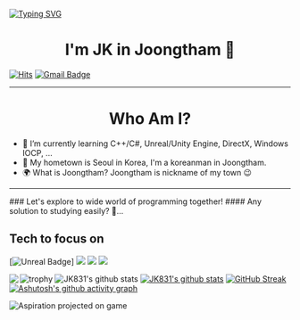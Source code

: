 [![Typing SVG](https://readme-typing-svg.herokuapp.com?color=%2300F706&size=30&duration=2500&vCenter=true&lines=Welcome+to+my+github)](https://git.io/typing-svg)
# <center>I'm JK in Joongtham 👋</center>
[![Hits](https://hits.seeyoufarm.com/api/count/incr/badge.svg?url=https%3A%2F%2Fgithub.com%2Fgjbae1212%2Fhit-counter&count_bg=%233FD1FF&title_bg=%23FF9744&icon=&icon_color=%2399FF3A&title=hits&edge_flat=false)](https://github.com/JK831)
[![Gmail Badge](https://img.shields.io/badge/Gmail-D14836?style=flat&logo=Gmail&logoColor=white)](mailto:rhe9788@gmail.com)
<hr>

# <center>Who Am I?</center>
- 🌱 I’m currently learning C++/C#, Unreal/Unity Engine, DirectX, Windows IOCP, ...
- 🚅 My hometown is Seoul in Korea, I'm a koreanman in Joongtham. 
- 🌍 What is Joongtham? Joongtham is nickname of my town 😉
<hr>
### Let's explore to wide world of programming together!
#### Any solution to studying easily? 🤔...


## Tech to focus on
[![Unreal Badge](https://img.shields.io/badge/Unreal-D14836?style=flat&logo=unrealengine&logoColor=0E1128)]
<img src="https://img.shields.io/badge/Unreal-black?style=flat&logo=unrealengine&logoColor=0E1128"/>
<img src="https://img.shields.io/badge/Unity-black?style=flat&logo=Unity&logoColor=FFFFFF"/>
<img src="https://img.shields.io/badge/C#-black?style=flat&logo=Accusoft&logoColor=#239120"/>

![trophy](https://github-profile-trophy.vercel.app/?username=JK831)
![JK831's github stats](https://github-readme-stats.vercel.app/api?username=JK831&show_icons=true&theme=dark)
[![JK831's github stats](https://github-readme-stats.vercel.app/api/top-langs/?username=JK831&show_icons=true&hide_border=true&title_color=00EEFF&text_color=FFFFFF&bg_color=000000&icon_color=004386&layout=compact)](https://github.com/JK831)
<img align='left' src="http://mazassumnida.wtf/api/v2/generate_badge?boj=rhe9788">
[![GitHub Streak](https://github-readme-streak-stats.herokuapp.com/?user=JK831&theme=dark)](https://git.io/streak-stats)
[![Ashutosh's github activity graph](https://activity-graph.herokuapp.com/graph?username=JK831&theme=react-dark)](https://github.com/ashutosh00710/github-readme-activity-graph)

![Aspiration projected on game](https://drive.google.com/uc?id=1Vr_pfKILF2iESkfNE7qvwNAM12cvlaMP)
<!--
**JK831/JK831** is a ✨ _special_ ✨ repository because its `README.md` (this file) appears on your GitHub profile.

Here are some ideas to get you started:

- 🔭 I’m currently working on ...
- 🌱 I’m currently learning ...
- 👯 I’m looking to collaborate on ...
- 🤔 I’m looking for help with ...
- 💬 Ask me about ...
- 📫 How to reach me: ...
- 😄 Pronouns: ...
- ⚡ Fun fact: ...
-->
